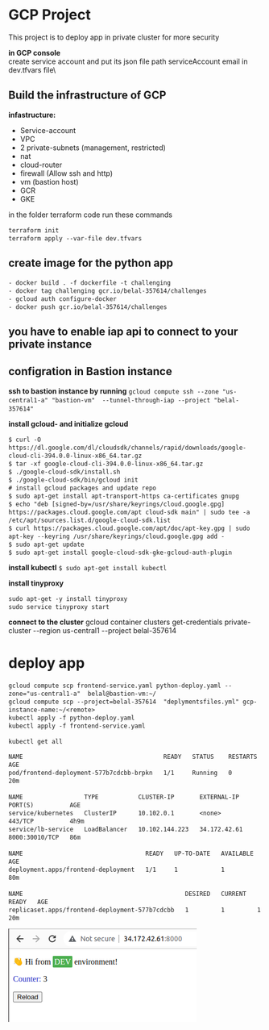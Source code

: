 # GCP Project 
This project is to deploy app in private cluster for more security

**in GCP console**\
create service account and put its json file path serviceAccount email in dev.tfvars file\



## Build the infrastructure of GCP 
**infastructure:**
- Service-account
- VPC
- 2 private-subnets (management, restricted)
- nat
- cloud-router
- firewall (Allow ssh and http)
- vm (bastion host)
- GCR
- GKE

in the folder terraform code run these commands
```
terraform init 
terraform apply --var-file dev.tfvars
```
## create image for the python app  
```
- docker build . -f dockerfile -t challenging
- docker tag challenging gcr.io/belal-357614/challenges
- gcloud auth configure-docker
- docker push gcr.io/belal-357614/challenges
```
## you have to enable iap api to connect to your private instance 

## configration in Bastion instance
**ssh to bastion instance by running**
`gcloud compute ssh --zone "us-central1-a" "bastion-vm"  --tunnel-through-iap --project "belal-357614"`

**install gcloud- and initialize gcloud**
```
$ curl -O https://dl.google.com/dl/cloudsdk/channels/rapid/downloads/google-cloud-cli-394.0.0-linux-x86_64.tar.gz
$ tar -xf google-cloud-cli-394.0.0-linux-x86_64.tar.gz
$ ./google-cloud-sdk/install.sh
$ ./google-cloud-sdk/bin/gcloud init
# install gcloud packages and update repo
$ sudo apt-get install apt-transport-https ca-certificates gnupg
$ echo "deb [signed-by=/usr/share/keyrings/cloud.google.gpg] https://packages.cloud.google.com/apt cloud-sdk main" | sudo tee -a /etc/apt/sources.list.d/google-cloud-sdk.list
$ curl https://packages.cloud.google.com/apt/doc/apt-key.gpg | sudo apt-key --keyring /usr/share/keyrings/cloud.google.gpg add -
$ sudo apt-get update
$ sudo apt-get install google-cloud-sdk-gke-gcloud-auth-plugin
```
**install kubectl**
`$ sudo apt-get install kubectl`

**install tinyproxy**
```
sudo apt-get -y install tinyproxy
sudo service tinyproxy start
```
**connect to the cluster**
gcloud container clusters get-credentials private-cluster --region us-central1 --project belal-357614

# deploy app
```
gcloud compute scp frontend-service.yaml python-deploy.yaml --zone="us-central1-a"  belal@bastion-vm:~/
gcloud compute scp --project=belal-357614  "deplymentsfiles.yml" gcp-instance-name:~/<remote>
kubectl apply -f python-deploy.yaml
kubectl apply -f frontend-service.yaml
```
`kubectl get all`
```
NAME                                       READY   STATUS    RESTARTS   AGE
pod/frontend-deployment-577b7cdcbb-brpkn   1/1     Running   0          20m

NAME                 TYPE           CLUSTER-IP       EXTERNAL-IP    PORT(S)          AGE
service/kubernetes   ClusterIP      10.102.0.1       <none>         443/TCP          4h9m
service/lb-service   LoadBalancer   10.102.144.223   34.172.42.61   8000:30010/TCP   86m

NAME                                  READY   UP-TO-DATE   AVAILABLE   AGE
deployment.apps/frontend-deployment   1/1     1            1           80m

NAME                                             DESIRED   CURRENT   READY   AGE
replicaset.apps/frontend-deployment-577b7cdcbb   1         1         1       20m
```
![This is an image](/images/app-result.png)
